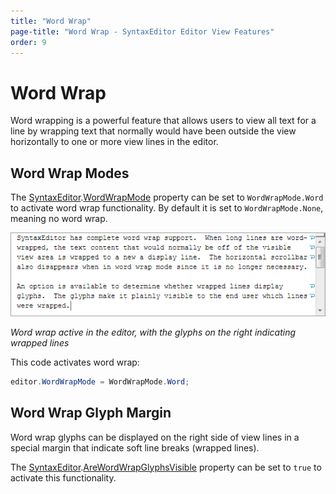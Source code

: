 ```yaml
---
title: "Word Wrap"
page-title: "Word Wrap - SyntaxEditor Editor View Features"
order: 9
---
```

# Word Wrap

Word wrapping is a powerful feature that  allows users to view all text for a line by wrapping text that normally would have been outside the view horizontally to one or more view lines in the editor.

## Word Wrap Modes

The [SyntaxEditor](xref:ActiproSoftware.UI.WinForms.Controls.SyntaxEditor.SyntaxEditor).[WordWrapMode](xref:ActiproSoftware.UI.WinForms.Controls.SyntaxEditor.SyntaxEditor.WordWrapMode) property can be set to `WordWrapMode.Word` to activate word wrap functionality.  By default it is set to `WordWrapMode.None`, meaning no word wrap.

![Screenshot](../../images/word-wrap.png)

*Word wrap active in the editor, with the glyphs on the right indicating wrapped lines*

This code activates word wrap:

```csharp
editor.WordWrapMode = WordWrapMode.Word;
```

## Word Wrap Glyph Margin

Word wrap glyphs can be displayed on the right side of view lines in a special margin that indicate soft line breaks (wrapped lines).

The [SyntaxEditor](xref:ActiproSoftware.UI.WinForms.Controls.SyntaxEditor.SyntaxEditor).[AreWordWrapGlyphsVisible](xref:ActiproSoftware.UI.WinForms.Controls.SyntaxEditor.SyntaxEditor.AreWordWrapGlyphsVisible) property can be set to `true` to activate this functionality.

